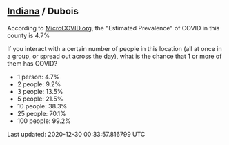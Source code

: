
## [Indiana](/united-states/indiana) / Dubois

According to [MicroCOVID.org](http://microcovid.org),
the "Estimated Prevalence" of COVID in this county is 4.7%

If you interact with a certain number of people in this location
(all at once in a group, or spread out across the day), what is the chance that
1 or more of them has COVID?

- 1 person: 4.7%
- 2 people: 9.2%
- 3 people: 13.5%
- 5 people: 21.5%
- 10 people: 38.3%
- 25 people: 70.1%
- 100 people: 99.2%

Last updated: 2020-12-30 00:33:57.816799 UTC
